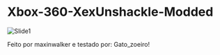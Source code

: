 # Xbox-360-XexUnshackle-Modded 
![Slide1](https://github.com/user-attachments/assets/c59f3e51-a452-464a-ba80-b482290de727)

Feito por maxinwalker e testado por:
Gato_zoeiro!
